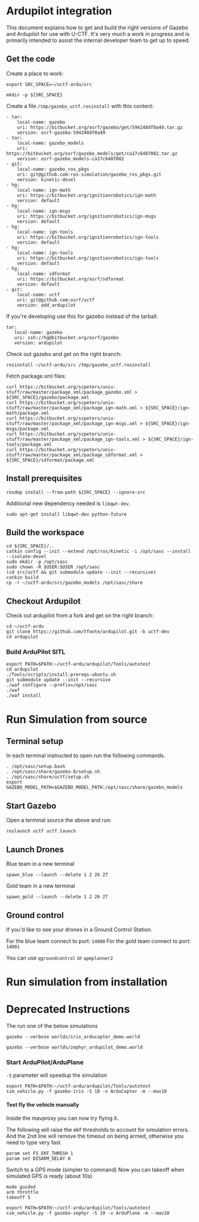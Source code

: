 # Ardupilot integration

This document explains how to get and build the right versions of Gazebo and Ardupilot for use with U-CTF.
It's very much a work in progress and is primarily intended to assist the internal developer team to get up to speed.


## Get the code

Create a place to work:
~~~
export SRC_SPACE=~/uctf-ardu/src

mkdir -p ${SRC_SPACE}
~~~


Create a file `/tmp/gazebo_uctf.rosinstall` with this content:
~~~
- tar:
    local-name: gazebo
    uri: https://bitbucket.org/osrf/gazebo/get/594248df0a49.tar.gz
    version: osrf-gazebo-594248df0a49
- tar:
    local-name: gazebo_models
    uri: https://bitbucket.org/osrf/gazebo_models/get/ca17c6407082.tar.gz
    version: osrf-gazebo_models-ca17c6407082
- git:
    local-name: gazebo_ros_pkgs
    uri: git@github.com:ros-simulation/gazebo_ros_pkgs.git
    version: kinetic-devel
- hg:
    local-name: ign-math
    uri: https://bitbucket.org/ignitionrobotics/ign-math
    version: default
- hg:
    local-name: ign-msgs
    uri: https://bitbucket.org/ignitionrobotics/ign-msgs
    version: default
- hg:
    local-name: ign-tools
    uri: https://bitbucket.org/ignitionrobotics/ign-tools
    version: default
- hg:
    local-name: ign-tools
    uri: https://bitbucket.org/ignitionrobotics/ign-tools
    version: default
- hg:
    local-name: sdformat
    uri: https://bitbucket.org/osrf/sdformat
    version: default
- git:
    local-name: uctf
    uri: git@github.com:osrf/uctf
    version: add_ardupilot

~~~

If you're developing use this for gazebo instead of the tarball.
~~~
tar:
   local-name: gazebo
   uri: ssh://hg@bitbucket.org/osrf/gazebo
   version: ardupilot
~~~



Check out gazebo and get on the right branch:
~~~
rosinstall ~/uctf-ardu/src /tmp/gazebo_uctf.rosinstall
~~~

Fetch package.xml files:
~~~
curl https://bitbucket.org/scpeters/unix-stuff/raw/master/package_xml/package_gazebo.xml > ${SRC_SPACE}/gazebo/package.xml
curl https://bitbucket.org/scpeters/unix-stuff/raw/master/package_xml/package_ign-math.xml > ${SRC_SPACE}/ign-math/package.xml
curl https://bitbucket.org/scpeters/unix-stuff/raw/master/package_xml/package_ign-msgs.xml > ${SRC_SPACE}/ign-msgs/package.xml
curl https://bitbucket.org/scpeters/unix-stuff/raw/master/package_xml/package_ign-tools.xml > ${SRC_SPACE}/ign-tools/package.xml
curl https://bitbucket.org/scpeters/unix-stuff/raw/master/package_xml/package_sdformat.xml > ${SRC_SPACE}/sdformat/package.xml
~~~

## Install prerequisites

~~~
rosdep install --from-path ${SRC_SPACE} --ignore-src
~~~

Additional new dependency needed is `libqwt-dev`.
~~~
sudo apt-get install libqwt-dev python-future
~~~

## Build the workspace

~~~
cd ${SRC_SPACE}/..
catkin config --init --extend /opt/ros/kinetic -i /opt/sasc --install --isolate-devel
sudo mkdir -p /opt/sasc
sudo chown -R $USER:$USER /opt/sasc
(cd src/uctf && git submodule update --init --recursive)
catkin build
cp -r ~/uctf-ardu/src/gazebo_models /opt/sasc/share
~~~

## Checkout Ardupilot

Check out ardupilot from a fork and get on the right branch:
~~~
cd ~/uctf-ardu
git clone https://github.com/tfoote/ardupilot.git -b uctf-dev
cd ardupilot
~~~

### Build ArduPilot SITL

~~~
export PATH=$PATH:~/uctf-ardu/ardupilot/Tools/autotest
cd ardupilot
./Tools/scripts/install-prereqs-ubuntu.sh
git submodule update --init --recursive
./waf configure --prefix=/opt/sasc
./waf
./waf install
~~~

# Run Simulation from source


## Terminal setup

In each terminal instructed to open run the following commands.

~~~
. /opt/sasc/setup.bash
. /opt/sasc/share/gazebo-8/setup.sh
. /opt/sasc/share/uctf/setup.sh
export GAZEBO_MODEL_PATH=$GAZEBO_MODEL_PATH:/opt/sasc/share/gazebo_models
~~~

## Start Gazebo

Open a terminal source the above and run:

~~~
roslaunch uctf uctf.launch
~~~

## Launch Drones

Blue team in a new terminal 

~~~
spawn_blue --launch --delete 1 2 26 27
~~~

Gold team in a new terminal
~~~
spawn_gold --launch --delete 1 2 26 27
~~~

## Ground control
If you'd like to see your drones in a Ground Control Station. 

For the blue team connect to port: `14000`
For the gold team connect to port: `14001`

You can use `qgroundcontrol` or `apmplanner2`

# Run simulation from installation



# Deprecated Instructions


The run one of the below simulations
~~~
gazebo --verbose worlds/iris_arducopter_demo.world
~~~

~~~
gazebo --verbose worlds/zephyr_ardupilot_demo.world
~~~

### Start ArduPilot/ArduPlane
`-S` parameter will speedup the simulation
~~~
export PATH=$PATH:~/uctf-ardu/ardupilot/Tools/autotest
sim_vehicle.py -f gazebo-iris -S 10 -v ArduCopter -m --mav10
~~~

#### Test fly the vehicle manually
Inside the mavproxy you can now try flying it. 

The following will raise the ekf thresholds to account for simulation errors.
And the 2nd line will remove the timeout on being armed, otherwise you need to type very fast.

```
param set FS_EKF_THRESH 1
param set DISARM_DELAY 0
```

Switch to a GPS mode (simpler to command)
Now you can takeoff when simulated GPS is ready (about 10s)
```
mode guided
arm throttle
takeoff 5
```

~~~
export PATH=$PATH:~/uctf-ardu/ardupilot/Tools/autotest
sim_vehicle.py -f gazebo-zephyr -S 10 -v ArduPlane -m --mav10
~~~
